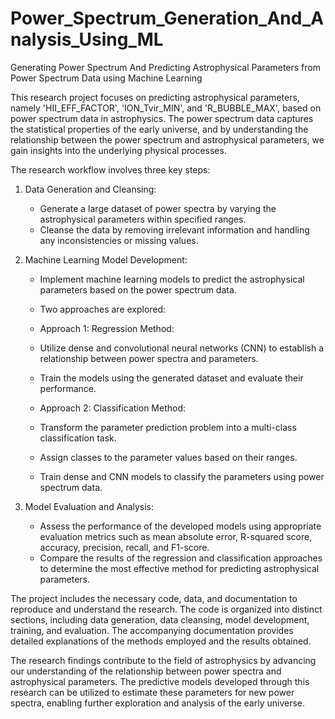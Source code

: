 # Power_Spectrum_Generation_And_Analysis_Using_ML
Generating Power Spectrum And Predicting Astrophysical Parameters from Power Spectrum Data using Machine Learning

This research project focuses on predicting astrophysical parameters, namely 'HII_EFF_FACTOR', 'ION_Tvir_MIN', and 'R_BUBBLE_MAX', based on power spectrum data in astrophysics. The power spectrum data captures the statistical properties of the early universe, and by understanding the relationship between the power spectrum and astrophysical parameters, we gain insights into the underlying physical processes.

The research workflow involves three key steps:

1. Data Generation and Cleansing:
   - Generate a large dataset of power spectra by varying the astrophysical parameters within specified ranges.
   - Cleanse the data by removing irrelevant information and handling any inconsistencies or missing values.

2. Machine Learning Model Development:
   - Implement machine learning models to predict the astrophysical parameters based on the power spectrum data.
   - Two approaches are explored:
 	- Approach 1: Regression Method:
   	- Utilize dense and convolutional neural networks (CNN) to establish a relationship between power spectra and parameters.
   	- Train the models using the generated dataset and evaluate their performance.

 	- Approach 2: Classification Method:
   	- Transform the parameter prediction problem into a multi-class classification task.
   	- Assign classes to the parameter values based on their ranges.
   	- Train dense and CNN models to classify the parameters using power spectrum data.

3. Model Evaluation and Analysis:
   - Assess the performance of the developed models using appropriate evaluation metrics such as mean absolute error, R-squared score, accuracy, precision, recall, and F1-score.
   - Compare the results of the regression and classification approaches to determine the most effective method for predicting astrophysical parameters.

The project includes the necessary code, data, and documentation to reproduce and understand the research. The code is organized into distinct sections, including data generation, data cleansing, model development, training, and evaluation. The accompanying documentation provides detailed explanations of the methods employed and the results obtained.

The research findings contribute to the field of astrophysics by advancing our understanding of the relationship between power spectra and astrophysical parameters. The predictive models developed through this research can be utilized to estimate these parameters for new power spectra, enabling further exploration and analysis of the early universe.
